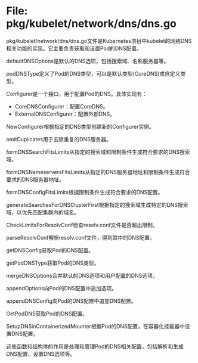 # File: pkg/kubelet/network/dns/dns.go

pkg/kubelet/network/dns/dns.go文件是Kubernetes项目中kubelet的网络DNS相关功能的实现。它主要负责获取和设置Pod的DNS配置。

defaultDNSOptions是默认的DNS选项，包括搜索域、名称服务器等。

podDNSType定义了Pod的DNS类型，可以是默认类型(CoreDNS)或自定义类型。

Configurer是一个接口，用于配置Pod的DNS。具体实现有：
- CoreDNSConfigurer：配置CoreDNS。
- ExternalDNSConfigurer：配置外部DNS。

NewConfigurer根据指定的DNS类型创建新的Configurer实例。

omitDuplicates用于去除重复的DNS服务器。

formDNSSearchFitsLimits从指定的搜索域和限制条件生成符合要求的DNS搜索域。

formDNSNameserversFitsLimits从指定的DNS服务器地址和限制条件生成符合要求的DNS服务器地址。

formDNSConfigFitsLimits根据限制条件生成符合要求的DNS配置。

generateSearchesForDNSClusterFirst根据指定的搜索域生成特定的DNS搜索域，以优先匹配集群内的域名。

CheckLimitsForResolvConf检查resolv.conf文件是否超出限制。

parseResolvConf解析resolv.conf文件，得到其中的DNS配置。

getDNSConfig获取Pod的DNS配置。

getPodDNSType获取Pod的DNS类型。

mergeDNSOptions合并默认的DNS选项和用户配置的DNS选项。

appendOptions向Pod的DNS配置中追加选项。

appendDNSConfig向Pod的DNS配置中追加DNS配置。

GetPodDNS获取Pod的DNS配置。

SetupDNSinContainerizedMounter根据Pod的DNS配置，在容器化挂载器中设置DNS配置。

这些函数和结构体的作用是处理和管理Pod的DNS相关配置，包括解析和生成DNS配置、设置DNS选项等。

